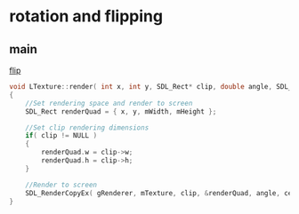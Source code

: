 # rotation and flipping

## main

[flip](https://wiki.libsdl.org/SDL_RendererFlip)

```cpp
void LTexture::render( int x, int y, SDL_Rect* clip, double angle, SDL_Point* center, SDL_RendererFlip flip )
{
	//Set rendering space and render to screen
	SDL_Rect renderQuad = { x, y, mWidth, mHeight };

	//Set clip rendering dimensions
	if( clip != NULL )
	{
		renderQuad.w = clip->w;
		renderQuad.h = clip->h;
	}

	//Render to screen
	SDL_RenderCopyEx( gRenderer, mTexture, clip, &renderQuad, angle, center, flip );
}
```
